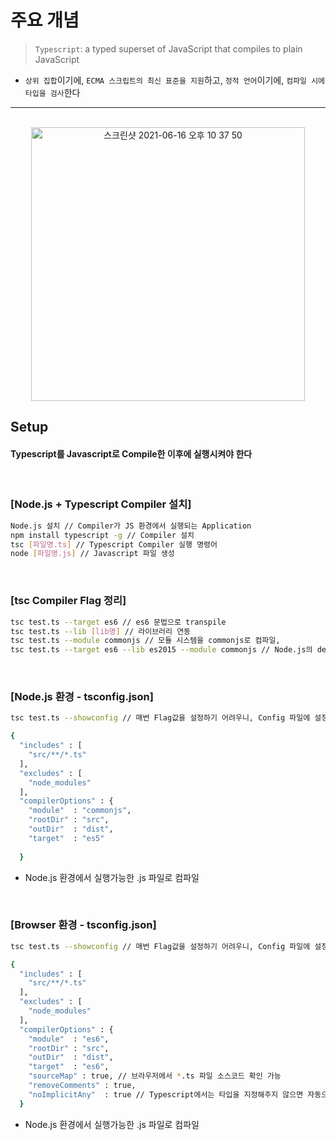 # 주요 개념
> `Typescript`: a typed superset of JavaScript that compiles to plain JavaScript
* `상위 집합`이기에, `ECMA 스크립트의 최신 표준을 지원`하고, `정적 언어`이기에, `컴파일 시에 타입을 검사`한다

<hr>
<br>

<div align="center">
  <img width="438" alt="스크린샷 2021-06-16 오후 10 37 50" src="https://user-images.githubusercontent.com/37537227/122229170-7c236000-cef3-11eb-9c88-6574a28c1ebb.png">
</div>

## Setup

#### Typescript를 Javascript로 Compile한 이후에 실행시켜야 한다

<br>

### [Node.js + Typescript Compiler 설치]
```bash
Node.js 설치 // Compiler가 JS 환경에서 실행되는 Application
npm install typescript -g // Compiler 설치
tsc [파일명.ts] // Typescript Compiler 실행 명령어
node [파일명.js] // Javascript 파일 생성
```

<br>

### [tsc Compiler Flag 정리]
```bash
tsc test.ts --target es6 // es6 문법으로 transpile
tsc test.ts --lib [lib명] // 라이브러리 연동
tsc test.ts --module commonjs // 모듈 시스템을 commonjs로 컴파일, 
tsc test.ts --target es6 --lib es2015 --module commonjs // Node.js의 default 모듈 시스템이 commonjs (require)이기 때문에 node 명령어로 실행시킬 수 있게 된다 (es6에서는 import ... from ...)
```

<br>

### [Node.js 환경 - tsconfig.json]
```bash
tsc test.ts --showconfig // 매번 Flag값을 설정하기 어려우니, Config 파일에 설정해서 사용 가능

{
  "includes" : [
    "src/**/*.ts"
  ],
  "excludes" : [
    "node_modules"
  ],
  "compilerOptions" : {
    "module"  : "commonjs",
    "rootDir" : "src",
    "outDir"  : "dist",
    "target"  : "es5"
    
  }
```
* Node.js 환경에서 실행가능한 .js 파일로 컴파일

<br>

### [Browser 환경 - tsconfig.json]
```bash
tsc test.ts --showconfig // 매번 Flag값을 설정하기 어려우니, Config 파일에 설정해서 사용 가능

{
  "includes" : [
    "src/**/*.ts"
  ],
  "excludes" : [
    "node_modules"
  ],
  "compilerOptions" : {
    "module"  : "es6",
    "rootDir" : "src",
    "outDir"  : "dist",
    "target"  : "es6",
    "sourceMap" : true, // 브라우저에서 *.ts 파일 소스코드 확인 가능
    "removeComments" : true,
    "noImplicitAny"  : true // Typescript에서는 타입을 지정해주지 않으면 자동으로 any 타입이 되는데, 꼭 타입을 명시하도록 설정하는 것이다
  }
```
* Node.js 환경에서 실행가능한 .js 파일로 컴파일
